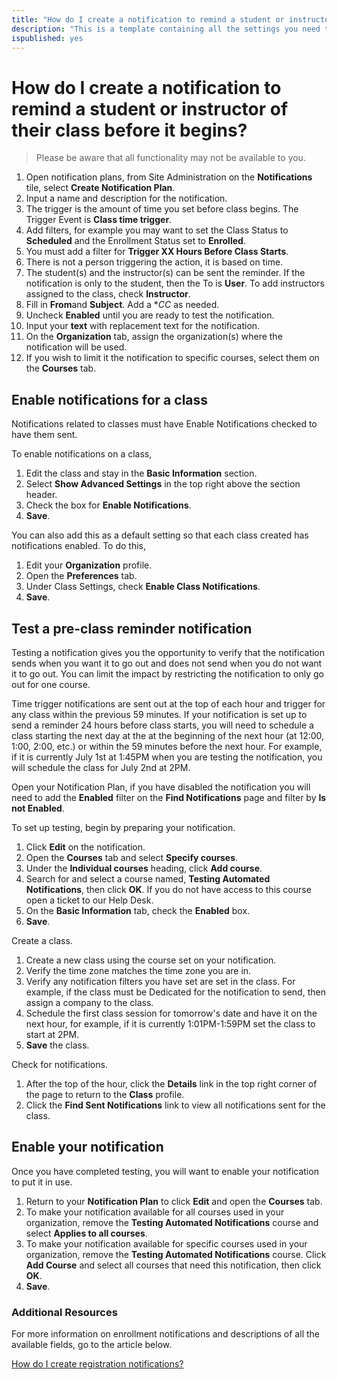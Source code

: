 ```yaml
---
title: "How do I create a notification to remind a student or instructor of their class before it begins?"
description: "This is a template containing all the settings you need to create an automated notification to be sent to students and instructors before their upcoming class begins."
ispublished: yes
---
```


# How do I create a notification to remind a student or instructor of their class before it begins?

> Please be aware that all functionality may not be available to you.

1. Open notification plans, from Site Administration on the **Notifications** tile, select **Create Notification Plan**.
1. Input a name and description for the notification.
1. The trigger is the amount of time you set before class begins. The Trigger Event is **Class time trigger**.
1. Add filters, for example you may want to set the Class Status to **Scheduled** and the Enrollment Status set to **Enrolled**. 
1. You must add a filter for **Trigger XX Hours Before Class Starts**.
1. There is not a person triggering the action, it is based on time. 
1. The student(s) and the instructor(s) can be sent the reminder. If the notification is only to the student, then the To is **User**. To add instructors assigned to the class, check **Instructor**.
1. Fill in **From**and **Subject**. Add a **CC* as needed. 
1. Uncheck **Enabled** until you are ready to test the notification.
1. Input your **text** with replacement text for the notification.
1. On the **Organization** tab, assign the organization(s) where the notification will be used.
1. If you wish to limit it the notification to specific courses, select them on the **Courses** tab.

## Enable notifications for a class
Notifications related to classes must have Enable Notifications checked to have them sent. 

To enable notifications on a class,
1. Edit the class and stay in the **Basic Information** section.
1. Select **Show Advanced Settings** in the top right above the section header.
1. Check the box for **Enable Notifications**. 
1. **Save**.

You can also add this as a default setting so that each class created has notifications enabled. To do this, 
1. Edit your **Organization** profile. 
1. Open the **Preferences** tab. 
1. Under Class Settings, check **Enable Class Notifications**.
1. **Save**.

## Test a pre-class reminder notification
Testing a notification gives you the opportunity to verify that the notification sends when you want it to go out and does not send when you do not want it to go out. You can limit the impact by restricting the notification to only go out for one course.

Time trigger notifications are sent out at the top of each hour and trigger for any class within the previous 59 minutes. If your notification is set up to send a reminder 24 hours before class starts, you will need to schedule a class starting the next day at the at the beginning of the next hour (at 12:00, 1:00, 2:00, etc.) or within the 59 minutes before the next hour. For example, if it is currently July 1st at 1:45PM when you are testing the notification, you will schedule the class for July 2nd at 2PM. 

Open your Notification Plan, if you have disabled the notification you will need to add the **Enabled** filter on the **Find Notifications** page and filter by **Is not Enabled**.

To set up testing, begin by preparing your notification.
1. Click **Edit** on the notification.
1. Open the **Courses** tab and select **Specify courses**.
1. Under the **Individual courses** heading, click **Add course**.
1. Search for and select a course named, **Testing Automated Notifications**, then click **OK**. If you do not have access to this course open a ticket to our Help Desk.
1. On the **Basic Information** tab, check the **Enabled** box. 
1. **Save**.

Create a class.
1. Create a new class using the course set on your notification.
1. Verify the time zone matches the time zone you are in.
1. Verify any notification filters you have set are set in the class. For example, if the class must be Dedicated for the notification to send, then assign a company to the class.
1. Schedule the first class session for tomorrow's date and have it on the next hour, for example, if it is currently 1:01PM-1:59PM set the class to start at 2PM.
1. **Save** the class.

Check for notifications.
1. After the top of the hour, click the **Details** link in the top right corner of the page to return to the **Class** profile.
1. Click the **Find Sent Notifications** link to view all notifications sent for the class.

## Enable your notification

Once you have completed testing, you will want to enable your notification to put it in use.
1. Return to your **Notification Plan** to click **Edit** and open the **Courses** tab. 
1. To make your notification available for all courses used in your organization, remove the **Testing Automated Notifications** course and select **Applies to all courses**.
1. To make your notification available for specific courses used in your organization, remove the **Testing Automated Notifications** course. Click **Add Course** and select all courses that need this notification, then click **OK**.
1. **Save**.


### Additional Resources

For more information on enrollment notifications and descriptions of all the available fields, go to the article below. 

[How do I create registration notifications?](/tms/tms-administrators/notifications/registration-notification.md)
